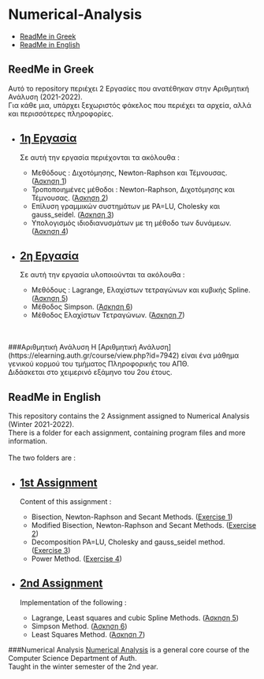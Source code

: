 # Numerical-Analysis
- [ReadMe in Greek](https://github.com/tsingi-chris/Numerical-Analysis/blob/main/README.md#reedme-in-greek)
- [ReadMe in English](https://github.com/tsingi-chris/Numerical-Analysis/blob/main/README.md#readme-in-english)

## ReedMe in Greek
Αυτό το repository περιέχει 2 Εργασίες που ανατέθηκαν στην Αριθμητική Ανάλυση (2021-2022). <br />
Για κάθε μια, υπάρχει ξεχωριστός φάκελος που περιέχει τα αρχεία, αλλά και περισσότερες πληροφορίες.

- [1η Εργασία](https://github.com/tsingi-chris/Numerical-Analysis/tree/main/1st%20Assignment) 
    - 
    Σε αυτή την εργασία περιέχονται τα ακόλουθα : 
  - Μεθόδους : Διχοτόμησης, Newton-Raphson και Τέμνουσας. ([Άσκηση 1](https://github.com/tsingi-chris/Numerical-Analysis/tree/main/1st%20Assignment/Exercise%201))
  - Τροποποιημένες μέθοδοι : Newton-Raphson, Διχοτόμησης και Τέμνουσας. ([Άσκηση 2](https://github.com/tsingi-chris/Numerical-Analysis/tree/main/1st%20Assignment/Exercise%202))
  - Επίλυση γραμμικών συστημάτων με PA=LU, Cholesky και gauss_seidel. ([Άσκηση 3](https://github.com/tsingi-chris/Numerical-Analysis/tree/main/1st%20Assignment/Exercise%203))
  - Υπολογισμός ιδιοδιανυσμάτων με τη μέθοδο των δυνάμεων. ([Άσκηση 4](https://github.com/tsingi-chris/Numerical-Analysis/tree/main/1st%20Assignment/Exercise%204)) 
  
- [2η Εργασία](https://github.com/tsingi-chris/Numerical-Analysis/tree/main/2nd%20Assignment) <br />
  - 
    Σε αυτή την εργασία υλοποιούνται τα ακόλουθα : 
  - Μεθόδους : Lagrange, Eλαχίστων τετραγώνων και κυβικής Spline. ([Άσκηση 5](https://github.com/tsingi-chris/Numerical-Analysis/tree/main/1st%20Assignment/Exercise%205))
  - Μέθοδος Simpson. ([Άσκηση 6](https://github.com/tsingi-chris/Numerical-Analysis/tree/main/2nd%20Assignment/Exercise%206))
  - Μέθοδος Ελαχίστων Τετραγώνων. ([Άσκηση 7](https://github.com/tsingi-chris/Numerical-Analysis/tree/main/1st%20Assignment/Exercise%207))
<br />
<br />
###Αριθμητική Ανάλυση
Η [Αριθμητική Ανάλυση](https://elearning.auth.gr/course/view.php?id=7942) είναι ένα μάθημα γενικού κορμού του τμήματος Πληροφορικής του ΑΠΘ.  <br /> 
Διδάσκεται στο χειμερινό εξάμηνο του 2ου έτους. 



## ReadMe in English

This repository contains the 2 Assignment assigned to Numerical Analysis (Winter 2021-2022).<br />
There is a folder for each assignment, containing program files and more information. <br /> <br />
The two folders are : 
- [1st Assignment](https://github.com/tsingi-chris/Numerical-Analysis/tree/main/1st%20Assignment) 
  - 
    Content of this assignment :
  - Bisection, Newton-Raphson and Secant Methods. ([Exercise 1](https://github.com/tsingi-chris/Numerical-Analysis/tree/main/1st%20Assignment/Exercise%201))
  - Modified Bisection, Newton-Raphson and Secant Methods. ([Exercise 2](https://github.com/tsingi-chris/Numerical-Analysis/tree/main/1st%20Assignment/Exercise%202))
  - Decomposition PA=LU, Cholesky and gauss_seidel method. ([Exercise 3](https://github.com/tsingi-chris/Numerical-Analysis/tree/main/1st%20Assignment/Exercise%203))
  - Power Method. ([Exercise 4](https://github.com/tsingi-chris/Numerical-Analysis/tree/main/1st%20Assignment/Exercise%204)) 
  
- [2nd Assignment](https://github.com/tsingi-chris/Numerical-Analysis/tree/main/2nd%20Assignment) <br />
  - 
    Implementation of the following : 
  - Lagrange, Least squares and cubic Spline Methods. ([Άσκηση 5](https://github.com/tsingi-chris/Numerical-Analysis/tree/main/1st%20Assignment/Exercise%205))
  - Simpson Method. ([Άσκηση 6](https://github.com/tsingi-chris/Numerical-Analysis/tree/main/2nd%20Assignment/Exercise%206))
  - Least Squares Method. ([Άσκηση 7](https://github.com/tsingi-chris/Numerical-Analysis/tree/main/1st%20Assignment/Exercise%207))

###Numerical Analysis
[Numerical Analysis](https://elearning.auth.gr/course/view.php?id=7942) is a general core course of the Computer Science Department of Auth.  <br /> 
Taught in the winter semester of the 2nd year.
